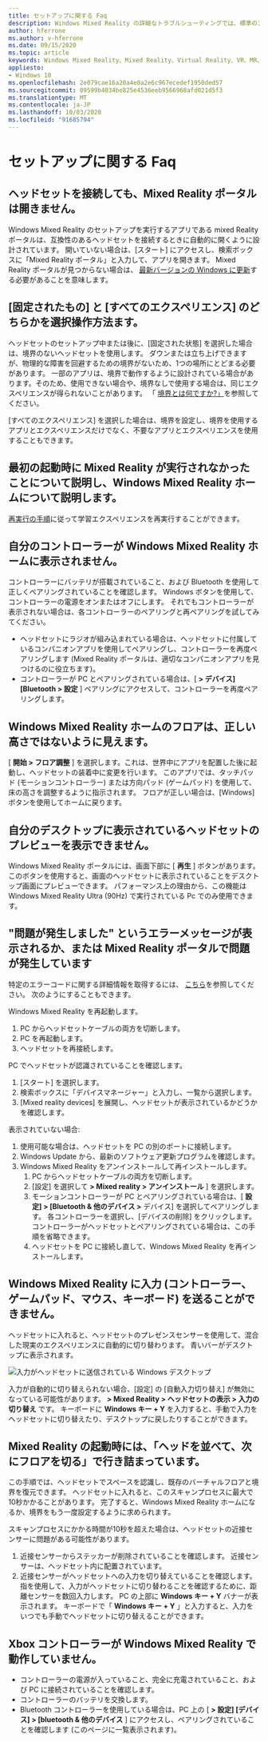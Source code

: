 ```yaml
---
title: セットアップに関する Faq
description: Windows Mixed Reality の詳細なトラブルシューティングでは、標準のコンシューマーサポートドキュメントを超えています。
author: hferrone
ms.author: v-hferrone
ms.date: 09/15/2020
ms.topic: article
keywords: Windows Mixed Reality、Mixed Reality、Virtual Reality、VR、MR、トラブルシューティング、エラー、ヘルプ、サポート、セットアップ、Windows Mixed Reality ホーム、Windows Mixed Reality ポータル
appliesto:
- Windows 10
ms.openlocfilehash: 2e079cae16a20a4e0a2e6c967ecedef1950ded57
ms.sourcegitcommit: 09599b4034be825e4536eeb9566968afd021d5f3
ms.translationtype: MT
ms.contentlocale: ja-JP
ms.lasthandoff: 10/03/2020
ms.locfileid: "91685794"
---
```

# <a name="setup-faqs"></a>セットアップに関する Faq 

## <a name="the-mixed-reality-portal-doesnt-open-when-i-plug-in-my-headset"></a>ヘッドセットを接続しても、Mixed Reality ポータルは開きません。

Windows Mixed Reality のセットアップを実行するアプリである mixed Reality ポータルは、互換性のあるヘッドセットを接続するときに自動的に開くように設計されています。 開いていない場合は、[スタート] にアクセスし、検索ボックスに「Mixed Reality ポータル」と入力して、アプリを開きます。 Mixed Reality ポータルが見つからない場合は、 [最新バージョンの Windows に更新](https://support.microsoft.com/en-us/help/12373/windows-update-faq)する必要があることを意味します。

## <a name="how-do-i-choose-between-seated-and-standing-and-all-experiences"></a>[固定されたもの] と [すべてのエクスペリエンス] のどちらかを選択操作方法ます。

ヘッドセットのセットアップ中または後に、[固定された状態] を選択した場合は、境界のないヘッドセットを使用します。 ダウンまたは立ち上げできますが、物理的な障害を回避するための境界がないため、1つの場所にとどまる必要があります。 一部のアプリは、境界で動作するように設計されている場合があります。そのため、使用できない場合や、境界なしで使用する場合は、同じエクスペリエンスが得られないことがあります。 「 [境界とは何ですか?」](boundary-questions.md#whats-a-boundary-and-why-should-i-create-one)を参照してください。

[すべてのエクスペリエンス] を選択した場合は、境界を設定し、境界を使用するアプリとエクスペリエンスだけでなく、不要なアプリとエクスペリエンスを使用することもできます。 

## <a name="learn-mixed-reality-didnt-run-on-first-launch-and-i-went-right-to-windows-mixed-reality-home"></a>最初の起動時に Mixed Reality が実行されなかったことについて説明し、Windows Mixed Reality ホームについて説明します。

[再実行の手順](learn-mixed-reality.md#how-do-i-re-run-the-learning-experience)に従って学習エクスペリエンスを再実行することができます。 

## <a name="my-controllers-arent-showing-in-my-windows-mixed-reality-home"></a>自分のコントローラーが Windows Mixed Reality ホームに表示されません。

コントローラーにバッテリが搭載されていること、および Bluetooth を使用して正しくペアリングされていることを確認します。 Windows ボタンを使用して、コントローラーの電源をオンまたはオフにします。 それでもコントローラーが表示されない場合は、各コントローラーのペアリングと再ペアリングを試してみてください。 
* ヘッドセットにラジオが組み込まれている場合は、ヘッドセットに付属しているコンパニオンアプリを使用してペアリングし、コントローラーを再度ペアリングします (Mixed Reality ポータルは、適切なコンパニオンアプリを見つけるのに役立ちます)。 
* コントローラーが PC とペアリングされている場合は、[ **> デバイス] [Bluetooth > 設定** ] ペアリングにアクセスして、コントローラーを再度ペアリングします。 

## <a name="the-floor-of-my-windows-mixed-reality-home-doesnt-appear-to-be-at-the-correct-height"></a>Windows Mixed Reality ホームのフロアは、正しい高さではないように見えます。

[ **開始 > フロア調整** ] を選択します。これは、世界中にアプリを配置した後に起動し、ヘッドセットの装着中に変更を行います。 このアプリでは、タッチパッド (モーションコントローラー) または方向パッド (ゲームパッド) を使用して、床の高さを調整するように指示されます。 フロアが正しい場合は、[Windows] ボタンを使用してホームに戻ります。

## <a name="i-cant-show-a-preview-of-what-im-seeing-in-my-headset-on-my-desktop"></a>自分のデスクトップに表示されているヘッドセットのプレビューを表示できません。

Windows Mixed Reality ポータルには、画面下部に [ **再生** ] ボタンがあります。このボタンを使用すると、画面のヘッドセットに表示されていることをデスクトップ画面にプレビューできます。 パフォーマンス上の理由から、この機能は Windows Mixed Reality Ultra (90Hz) で実行されている Pc でのみ使用できます。

## <a name="i-got-a-something-went-wrong-error-message-or-im-having-problems-in-the-mixed-reality-portal"></a>"問題が発生しました" というエラーメッセージが表示されるか、または Mixed Reality ポータルで問題が発生しています
特定のエラーコードに関する詳細情報を取得するには、 [こちら](error-codes.md)を参照してください。 次のようにすることもできます。

Windows Mixed Reality を再起動します。
1. PC からヘッドセットケーブルの両方を切断します。
2. PC を再起動します。
3. ヘッドセットを再接続します。

PC でヘッドセットが認識されていることを確認します。
1. [スタート] を選択します。
2. 検索ボックスに「デバイスマネージャー」と入力し、一覧から選択します。 
3. [Mixed reality devices] を展開し、ヘッドセットが表示されているかどうかを確認します。 

表示されていない場合:
1. 使用可能な場合は、ヘッドセットを PC の別のポートに接続します。
2. Windows Update から、最新のソフトウェア更新プログラムを確認します。
3. Windows Mixed Reality をアンインストールして再インストールします。
    1. PC からヘッドセットケーブルの両方を切断します。
    2. [設定] を選択して **> Mixed reality > アンインストール** ] を選択します。
    3. モーションコントローラーが PC とペアリングされている場合は、[ **設定] > [Bluetooth & 他のデバイス >** デバイス] を選択してペアリングします。 各コントローラーを選択し、[デバイスの削除] をクリックします。 コントローラーがヘッドセットとペアリングされている場合は、この手順を省略できます。
    4. ヘッドセットを PC に接続し直して、Windows Mixed Reality を再インストールします。

## <a name="i-cant-direct-input-controllers-gamepad-mousekeyboard-into-windows-mixed-reality"></a>Windows Mixed Reality に入力 (コントローラー、ゲームパッド、マウス、キーボード) を送ることができません。

ヘッドセットに入れると、ヘッドセットのプレゼンスセンサーを使用して、混合した現実のエクスペリエンスに自動的に切り替わります。 青いバーがデスクトップに表示されます。

![入力がヘッドセットに送信されている Windows デスクトップ](images/1050px-windowsy.png)

入力が自動的に切り替えられない場合、[設定] の [自動入力切り替え] が無効になっている可能性があります。 **> Mixed Reality > ヘッドセットの表示 > 入力の切り替え** です。 キーボードに **Windows キー + Y** を入力すると、手動で入力をヘッドセットに切り替えたり、デスクトップに戻したりすることができます。

## <a name="during-mixed-reality-start-up-im-stuck-at-turn-your-head-side-to-side-and-then-at-the-floor"></a>Mixed Reality の起動時には、「ヘッドを並べて、次にフロアを切る」で行き詰まっています。

この手順では、ヘッドセットでスペースを認識し、既存のバーチャルフロアと境界を復元できます。 ヘッドセットに入れると、このスキャンプロセスに最大で10秒かかることがあります。 完了すると、Windows Mixed Reality ホームになるか、境界をもう一度設定するように求められます。

スキャンプロセスにかかる時間が10秒を超えた場合は、ヘッドセットの近接センサーに問題がある可能性があります。
1. 近接センサーからステッカーが削除されていることを確認します。 近接センサーは、ヘッドセット内に配置されています。
2. 近接センサーがヘッドセットへの入力を切り替えていることを確認します。指を使用して、入力がヘッドセットに切り替わることを確認するために、距離センサーを数回入力します。 PC の上部に **Windows キー + Y** バナーが表示されます。 キーボードで「 **Windows キー + Y** 」と入力すると、入力をいつでも手動でヘッドセットに切り替えることができます。

## <a name="my-xbox-controller-isnt-working-with-windows-mixed-reality"></a>Xbox コントローラーが Windows Mixed Reality で動作していません。

* コントローラーの電源が入っていること、完全に充電されていること、および PC に接続されていることを確認します。
* コントローラーのバッテリを交換します。
* Bluetooth コントローラーを使用している場合は、PC 上の [ **> 設定] [デバイス] > [bluetooth & 他のデバイス** ] にアクセスし、ペアリングされていることを確認します (このページに一覧表示されます)。
